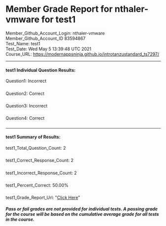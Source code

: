 # Member Grade Report for nthaler-vmware for test1  
   
Member_Github_Account_Login: nthaler-vmware  
Member_Github_Account_ID 83594867  
Test_Name: test1  
Test_Date: Wed May  5 13:39:48 UTC 2021  
Course_URL: https://modernappsninja.github.io/introtanzustandard_ts7297/  
   
---  
#### test1 Individual Question Results:  
Question1: Incorrect  
#####  
Question2: Correct  
#####  
Question3: Incorrect  
#####  
Question4: Correct  
#####  
---  
#### test1 Summary of Results:  
test1_Total_Question_Count: 2  
#####  
test1_Correct_Response_Count: 2  
#####  
test1_Incorrect_Response_Count: 2  
#####  
test1_Percent_Correct: 50.00%  
#####  
test1_Grade_Report_Url: "[Click Here](https://github.com/modernappsninjas/nthaler-vmware/blob/main/static/userdata/courses/introtanzustandard_ts7297/grade_report.pr76.test1.md)"
##### Pass or fail grades are not provided for individual tests. A passing grade for the course will be based on the cumulative average grade for all tests in the course.  
